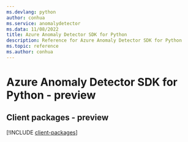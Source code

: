 ```yaml
---
ms.devlang: python
author: conhua
ms.service: anomalydetector
ms.data: 11/08/2022
title: Azure Anomaly Detector SDK for Python
description: Reference for Azure Anomaly Detector SDK for Python
ms.topic: reference
ms.author: conhua
---
```

# Azure Anomaly Detector SDK for Python - preview

## Client packages - preview
[!INCLUDE [client-packages](anomaly-detector-client-index.md)]